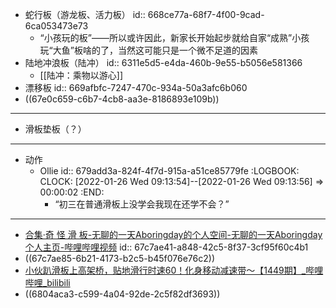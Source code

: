 - 蛇行板（游龙板、活力板）
  id:: 668ce77a-68f7-4f00-9cad-6ca053473e73
	- “小孩玩的板”——所以或许因此，新家长开始起步就给自家“成熟”小孩玩“大鱼”板啥的了，当然这可能只是一个微不足道的因素
- 陆地冲浪板（陆冲）
  id:: 6311e5d5-e4da-460b-9e55-b5056e581366
	- [[陆冲：乘物以游心]]
- 漂移板
  id:: 669afbfc-7247-470c-934a-50a3afc6b060
- ((67e0c659-c6b7-4cb8-aa3e-8186893e109b))
- ---
- 滑板垫板（？）
- ---
- 动作
	- Ollie
	  id:: 679add3a-824f-4f7d-915a-a51ce85779fe
	  :LOGBOOK:
	  CLOCK: [2022-01-26 Wed 09:13:54]--[2022-01-26 Wed 09:13:56] =>  00:00:02
	  :END:
		- “初三在普通滑板上没学会我现在还学不会？”
- ---
- [合集·奇 怪 滑 板-无聊的一天Aboringday的个人空间-无聊的一天Aboringday个人主页-哔哩哔哩视频](https://space.bilibili.com/1572140919/lists/1676909?type=season)
  id:: 67c7ae41-a848-42c5-8f37-3cf95f60c4b1
- ((67c7ae85-6b21-4173-b2c5-b45f076e76c2))
- [小伙趴滑板上高架桥，贴地滑行时速60！化身移动减速带～【1449期】_哔哩哔哩_bilibili](https://www.bilibili.com/video/BV1Tw4m1m7eN/)
- ((6804aca3-c599-4a04-92de-2c5f82df3693))